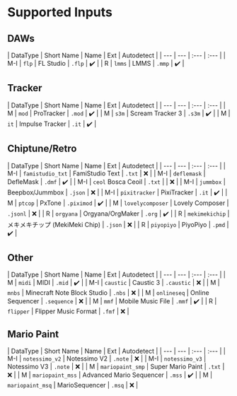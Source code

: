 
# Supported Inputs
## DAWs
| DataType | Short Name | Name | Ext | Autodetect |
| --- | --- | :--- | :--- |
| M-I | ```flp``` | FL Studio | ```.flp``` | ✔️ |
| R | ```lmms``` | LMMS | ```.mmp``` | ✔️ |

## Tracker
| DataType | Short Name | Name | Ext | Autodetect | 
| --- | --- | :--- | :--- |
| M | ```mod``` | ProTracker | ```.mod``` | ✔️ | 
| M | ```s3m``` | Scream Tracker 3 | ```.s3m``` | ✔️ | 
| M | ```it``` | Impulse Tracker | ```.it``` | ✔️ | 

## Chiptune/Retro
| DataType | Short Name | Name | Ext | Autodetect | 
| --- | --- | :--- | :--- |
| M-I | ```famistudio_txt``` | FamiStudio Text | ```.txt``` | ❌ | 
| M-I | ```deflemask``` | DefleMask | ```.dmf``` | ✔️ |
| M-I | ```ceol``` Bosca Ceoil | ```.txt``` | | ❌ | 
| M-I | ```jummbox``` | Beepbox/Jummbox | ```.json``` | ❌ | 
| M-I | ```pixitracker``` | PixiTracker | ```.it``` | ✔️ | 
| M | ```ptcop``` | PxTone | ```.piximod``` | ✔️ |
| M | ```lovelycomposer``` | Lovely Composer | ```.jsonl``` | ❌ |
| R | ```orgyana``` | Orgyana/OrgMaker | ```.org``` | ✔️ |
| R | ```mekimekichip``` | メキメキチップ (MekiMeki Chip) | ```.json``` | ❌ | 
| R | ```piyopiyo``` | PiyoPiyo | ```.pmd``` | ✔️ |  

## Other
| DataType | Short Name | Name | Ext | Autodetect | 
| --- | --- | :--- | :--- |
| M | ```midi``` | MIDI | ```.mid``` | ✔️ | 
| M-I | ```caustic``` | Caustic 3 | ```.caustic``` | ❌ | 
| M | ```mnbs``` | Minecraft Note Block Studio | ```.nbs``` | ❌ | 
| M | ```onlineseq``` | Online Sequencer | ```.sequence``` | ❌ | 
| M | ```mmf``` | Mobile Music File | ```.mmf``` | ✔️ | 
| R | ```flipper``` | Flipper Music Format | ```.fmf``` | ❌ | 

## Mario Paint
| DataType | Short Name | Name | Ext | Autodetect | 
| --- | --- | :--- | :--- |
| M-I | ```notessimo_v2``` | Notessimo V2 | ```.note``` | ❌ | 
| M-I | ```notessimo_v3``` | Notessimo V3 | ```.note``` | ❌ | 
| M | ```mariopaint_smp``` | Super Mario Paint | ```.txt``` | ❌ | 
| M | ```mariopaint_mss``` | Advanced Mario Sequencer | ```.mss``` | ✔️ | 
| M | ```mariopaint_msq``` | MarioSequencer | ```.msq``` | ❌ | 